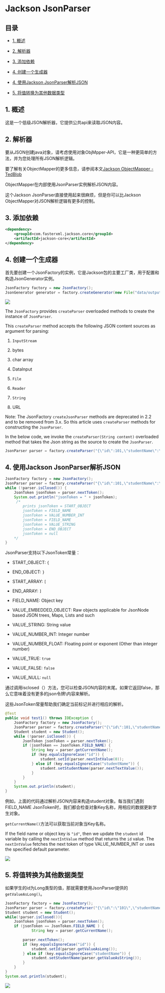 # Jackson JsonParser

## 目录

*   [1. 概述](#1-概述)

*   [2. 解析器](#2-解析器)

*   [3. 添加依赖](#3-添加依赖)

*   [4. 创建一个生成器](#4-创建一个生成器)

*   [4. 使用Jackson JsonParser解析JSON](#4-使用jackson-jsonparser解析json)

*   [5. 将值转换为其他数据类型](#5-将值转换为其他数据类型)

## 1. 概述

这是一个低级JSON解析器，它提供公共api来读取JSON内容。

## 2. 解析器

要从JSON创建java对象，请考虑使用对象ObjMpper-API，它是一种更简单的方法，并为您处理所有JSON解析逻辑。

要了解有关ObjectMapper的更多信息，请参阅本文[Jackson ObjectMapper - TedBlob](https://tedblob.com/jackson-objectmapper/ "Jackson ObjectMapper - TedBlob")

ObjectMapper在内部使用JsonParser实例解析JSON内容。

这个Jackson JsonParser直接使用起来很麻烦，但是你可以比Jackson ObjectMapper对JSON解析逻辑有更多的控制。

## 3. 添加依赖

```xml
<dependency>
    <groupId>com.fasterxml.jackson.core</groupId>
    <artifactId>jackson-core</artifactId>
</dependency>
```

## 4. 创建一个生成器

首先要创建一个JsonFactory的实例，它是Jackson包的主要工厂类，用于配置和构造JsonGenerator实例。

```java
JsonFactory factory = new JsonFactory();
JsonGenerator generator = factory.createGenerator(new File("data/output.json"), JsonEncoding.UTF8);
```

![](image/image_bqB6hHit60.png)

The `JsonFactory` provides `createParser` overloaded methods to create the instance of `JsonParser`.

This `createParser` method accepts the following JSON content sources as argument for parsing:

1.  `InputStream`

2.  bytes

3.  char array

4.  DataInput

5.  `File`

6.  `Reader`

7.  `String`

8.  URL

Note: The JsonFactory `createJsonParser` methods are deprecated in 2.2 and to be removed from 3.x. So this article uses `createParser` methods for constructing the `JsonParser`.

In the below code, we invoke the `createParser(String content)` overloaded method that takes the Json string as the source to create the `JsonParser`.

```java
JsonParser parser = factory.createParser("{\"id\":101,\"studentName\":\"John\"}");

```

## 4. 使用Jackson JsonParser解析JSON

```java
JsonFactory factory = new JsonFactory();
JsonParser parser = factory.createParser("{\"id\":101,\"studentName\":\"John\"}");
while (!parser.isClosed()) {
    JsonToken jsonToken = parser.nextToken();
    System.out.println("jsonToken = " + jsonToken);
     /*
        prints jsonToken = START_OBJECT
        jsonToken = FIELD_NAME
        jsonToken = VALUE_NUMBER_INT
        jsonToken = FIELD_NAME
        jsonToken = VALUE_STRING
        jsonToken = END_OBJECT
        jsonToken = null
    */
}
```

JsonParser支持以下JsonToken常量：

*   START\_OBJECT: `{`

*   END\_OBJECT: `}`

*   START\_ARRAY: `[`

*   END\_ARRAY: `]`

*   FIELD\_NAME: Object key

*   VALUE\_EMBEDDED\_OBJECT: Raw objects applicable for JsonNode based JSON trees, Maps, Lists and such

*   VALUE\_STRING: String value

*   VALUE\_NUMBER\_INT: Integer number

*   VALUE\_NUMBER\_FLOAT: Floating point or exponent (Other than integer number)

*   VALUE\_TRUE:  `true`

*   VALUE\_FALSE: `false`

*   VALUE\_NULL: `null`

通过调用isclosed（）方法，您可以检查JSON内容的末尾。如果它返回false，那么它意味着没有更多的json令牌\内容来解析。

这些JsonToken常量帮助我们确定当前标记并进行相应的解析。

```java
@Test
public void test1() throws IOException {
    JsonFactory factory = new JsonFactory();
    JsonParser parser = factory.createParser("{\"id\":101,\"studentName\":\"John\"}");
    Student student = new Student();
    while (!parser.isClosed()) {
        JsonToken jsonToken = parser.nextToken();
        if (jsonToken == JsonToken.FIELD_NAME) {
            String key = parser.getCurrentName();
            if (key.equalsIgnoreCase("id")) {
                student.setId(parser.nextIntValue(0));
            } else if (key.equalsIgnoreCase("studentName")) {
                student.setStudentName(parser.nextTextValue());
            }
        }
    }
    System.out.println(student);
}
```

例如，上面的代码通过解析JSON内容来构造student对象。每当我们遇到FIELD\_NAME JsonToken时，我们都会检查对象Key名称，用相应的数据更新学生对象。

`getCurrentName()`方法可以获取当前对象当Key名称。

If the field name or object key is `"id"`, then we update the `student` id variable by calling the `nextIntValue` method that returns the `id` value. The `nextIntValue` fetches the next token of type VALUE\_NUMBER\_INT or uses the specified default parameter.

![](image/image__RqxQgq8Ge.png)

## 5. 将值转换为其他数据类型

如果学生的id为Long类型的值，那就需要使用JsonParser提供的`getValueAsLong()`。

```java
JsonFactory factory = new JsonFactory();
JsonParser parser = factory.createParser("{\"id\":\"101\",\"studentName\":\"John\"}");
Student student = new Student();
while(!parser.isClosed()){
    JsonToken jsonToken = parser.nextToken();
    if (jsonToken == JsonToken.FIELD_NAME ) {
            String key = parser.getCurrentName();
                
        parser.nextToken();
        if (key.equalsIgnoreCase("id")) {
            student.setId(parser.getValueAsLong());
        } else if (key.equalsIgnoreCase("studentName")) {
            student.setStudentName(parser.getValueAsString());
        }            
    }
}
System.out.println(student);
```

![](image/image_Nv3wletQJP.png)

